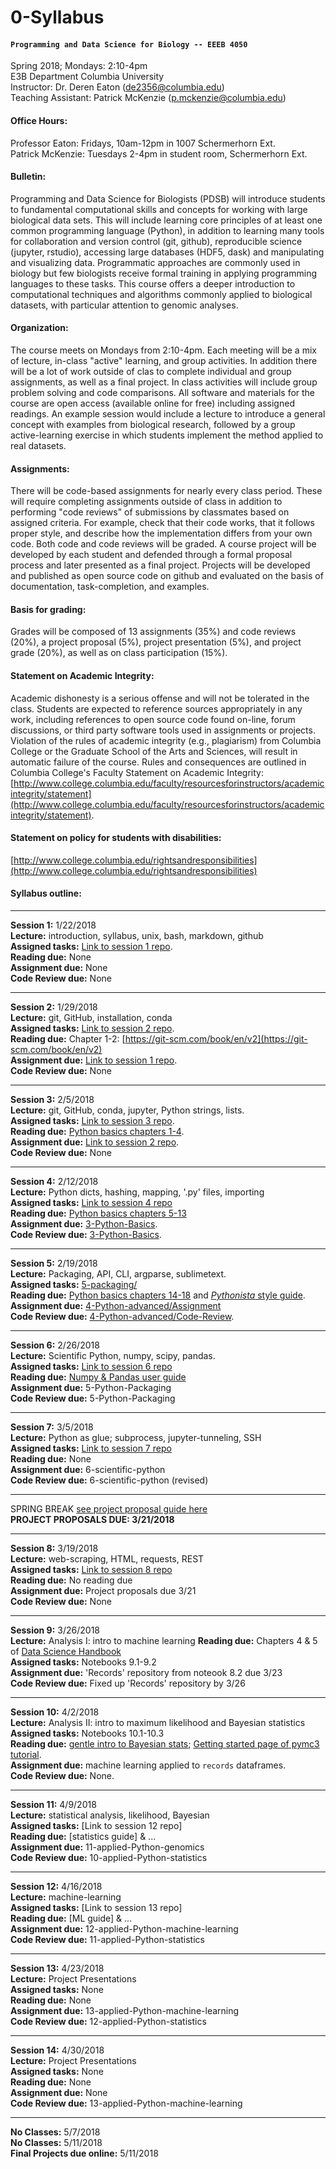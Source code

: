 # 0-Syllabus
#### `Programming and Data Science for Biology -- EEEB 4050`  
Spring 2018; Mondays: 2:10-4pm  
E3B Department Columbia University  
Instructor: Dr. Deren Eaton (de2356@columbia.edu)  
Teaching Assistant: Patrick McKenzie (p.mckenzie@columbia.edu)  

#### Office Hours:
Professor Eaton: Fridays, 10am-12pm in 1007 Schermerhorn Ext.  
Patrick McKenzie: Tuesdays 2-4pm in student room, Schermerhorn Ext.

#### Bulletin:  
Programming and Data Science for Biologists (PDSB) will introduce students to fundamental computational skills and concepts for working with large biological data sets. This will include learning core principles of at least one common programming language (Python), in addition to learning many tools for collaboration and version control (git, github), reproducible science (jupyter, rstudio), accessing large databases (HDF5, dask) and manipulating and visualizing data. Programmatic approaches are commonly used in biology but few biologists receive formal training in applying programming languages to these tasks. This course offers a deeper introduction to computational techniques and algorithms commonly applied to biological datasets, with particular attention to genomic analyses. 

#### Organization:  
The course meets on Mondays from 2:10-4pm. Each meeting will be a mix of lecture, in-class "active" learning, and group activities. In addition there will be a lot of work outside of clas to complete individual and group assignments, as well as a final project. In class activities will include group problem solving and code comparisons. All software and materials for the course are open access (available online for free) including assigned readings. An example session would include a lecture to introduce a general concept with examples from biological research, followed by a group active-learning exercise in which students implement the method applied to real datasets. 

#### Assignments:  
There will be code-based assignments for nearly every class period. These will require completing assignments outside of class in addition to performing "code reviews" of submissions by classmates based on assigned criteria. For example, check that their code works, that it follows proper style, and describe how the implementation differs from your own code. Both code and code reviews will be graded. A course project will be developed by each student and defended through a formal proposal process and later presented as a final project. Projects will be developed and published as open source code on github and evaluated on the basis of documentation, task-completion, and examples. 

#### Basis for grading:  
Grades will be composed of 13 assignments (35%) and code reviews (20%), a project proposal (5%), project presentation (5%), and project grade (20%), as well as on class participation (15%). 

#### Statement on Academic Integrity:  
Academic dishonesty is a serious offense and will not be tolerated in the class. Students are expected to reference sources appropriately in any work, including references to open source code found on-line, forum discussions, or third party software tools used in assignments or projects. Violation of the rules of academic integrity (e.g., plagiarism) from Columbia College or the Graduate School of the Arts and Sciences, will result in automatic failure of the course. Rules and consequences are outlined in Columbia College's Faculty Statement on Academic Integrity: [http://www.college.columbia.edu/faculty/resourcesforinstructors/academicintegrity/statement](http://www.college.columbia.edu/faculty/resourcesforinstructors/academicintegrity/statement). 

#### Statement on policy for students with disabilities:  
[http://www.college.columbia.edu/rightsandresponsibilities](http://www.college.columbia.edu/rightsandresponsibilities)

#### Syllabus outline: 

------------
**Session 1:** 1/22/2018  
**Lecture:** introduction, syllabus, unix, bash, markdown, github  
**Assigned tasks:** [Link to session 1 repo](https://github.com/programming-for-bio/1-Shell-Basics).   
**Reading due:** None   
**Assignment due:** None  
**Code Review due:** None  

-------------

**Session 2:** 1/29/2018  
**Lecture:** git, GitHub, installation, conda  
**Assigned tasks:** [Link to session 2 repo](https://github.com/programming-for-bio/2-git-and-more).   
**Reading due:** Chapter 1-2: [https://git-scm.com/book/en/v2](https://git-scm.com/book/en/v2)     
**Assignment due:** [Link to session 1 repo](https://github.com/programming-for-bio/1-Shell-Basics).   
**Code Review due:** None  

-------------

**Session 3:** 2/5/2018  
**Lecture:** git, GitHub, conda, jupyter, Python strings, lists.  
**Assigned tasks:** [Link to session 3 repo](https://github.com/programming-for-bio/3-Python-basics).   
**Reading due:** [Python basics chapters 1-4](http://www.greenteapress.com/thinkpython2/html/index.html).  
**Assignment due:** [Link to session 2 repo](https://github.com/programming-for-bio/2-git-and-more).   
**Code Review due:** None

-------------

**Session 4:** 2/12/2018  
**Lecture:** Python dicts, hashing, mapping, '.py' files, importing  
**Assigned tasks:** [Link to session 4 repo](https://github.com/programming-for-bio/4-Python-advanced)    
**Reading due:** [Python basics chapters 5-13](http://www.greenteapress.com/thinkpython2/html/index.html)  
**Assignment due:** [3-Python-Basics](https://github.com/programming-for-bio/3-Python-basics).  
**Code Review due:** [3-Python-Basics](https://github.com/programming-for-bio/3-Python-basics/tree/master/Code-review).   

-------------


**Session 5:** 2/19/2018  
**Lecture:** Packaging, API, CLI, argparse, sublimetext.  
**Assigned tasks:** [5-packaging/](https://github.com/programming-for-bio/5-packaging)   
**Reading due:** [Python basics chapters 14-18](http://www.greenteapress.com/thinkpython2/html/index.html) and [*Pythonista* style guide](http://python.net/~goodger/projects/pycon/2007/idiomatic/handout.html).  
**Assignment due:** [4-Python-advanced/Assignment](https://github.com/programming-for-bio/4-Python-advanced)  
**Code Review due:** [4-Python-advanced/Code-Review](https://github.com/programming-for-bio/4-Python-advanced/tree/master/Code-review).   

--------------


**Session 6:** 2/26/2018  
**Lecture:** Scientific Python, numpy, scipy, pandas.  
**Assigned tasks:** [Link to session 6 repo](https://github.com/programming-for-bio/6-scientific-python)  
**Reading due:** [Numpy & Pandas user guide](https://jakevdp.github.io/PythonDataScienceHandbook/)  
**Assignment due:** 5-Python-Packaging    
**Code Review due:** 5-Python-Packaging    

---------------


**Session 7:** 3/5/2018  
**Lecture:** Python as glue; subprocess, jupyter-tunneling, SSH  
**Assigned tasks:** [Link to session 7 repo](https://github.com/programming-for-bio/6-scientific-python)   
**Reading due:** None  
**Assignment due:** 6-scientific-python  
**Code Review due:** 6-scientific-python (revised)   

---------------

SPRING BREAK
[see project proposal guide here](https://github.com/programming-for-bio/project-proposal-guide)  
**PROJECT PROPOSALS DUE: 3/21/2018**

---------------

**Session 8:** 3/19/2018  
**Lecture:** web-scraping, HTML, requests, REST  
**Assigned tasks:** [Link to session 8 repo](https://github.com/programming-for-bio/8-python-web)     
**Reading due:** No reading due   
**Assignment due:** Project proposals due 3/21  
**Code Review due:** None  

---------------

**Session 9:** 3/26/2018  
**Lecture:** Analysis I: intro to machine learning
**Reading due:** Chapters 4 & 5 of [Data Science Handbook](https://jakevdp.github.io/PythonDataScienceHandbook/)  
**Assigned tasks:** Notebooks 9.1-9.2  
**Assignment due:** 'Records' repository from noteook 8.2 due 3/23  
**Code Review due:** Fixed up 'Records' repository by 3/26  


---------------

**Session 10:** 4/2/2018  
**Lecture:** Analysis II: intro to maximum likelihood and Bayesian statistics  
**Assigned tasks:** Notebooks 10.1-10.3  
**Reading due:** [gentle intro to Bayesian stats](https://www.analyticsvidhya.com/blog/2016/06/bayesian-statistics-beginners-simple-english/); [Getting started page of pymc3 tutorial](http://docs.pymc.io/notebooks/getting_started).  
**Assignment due:** machine learning applied to `records` dataframes.   
**Code Review due:** None.   

---------------

**Session 11:** 4/9/2018  
**Lecture:** statistical analysis, likelihood, Bayesian  
**Assigned tasks:** [Link to session 12 repo]   
**Reading due:** [statistics guide] & ...  
**Assignment due:** 11-applied-Python-genomics    
**Code Review due:** 10-applied-Python-statistics   

---------------

**Session 12:** 4/16/2018  
**Lecture:** machine-learning  
**Assigned tasks:** [Link to session 13 repo]    
**Reading due:** [ML guide] & ...  
**Assignment due:** 12-applied-Python-machine-learning   
**Code Review due:** 11-applied-Python-statistics  

---------------

**Session 13:** 4/23/2018  
**Lecture:** Project Presentations  
**Assigned tasks:** None  
**Reading due:** None  
**Assignment due:** 13-applied-Python-machine-learning  
**Code Review due:** 12-applied-Python-statistics  

---------------

**Session 14:** 4/30/2018  
**Lecture:** Project Presentations  
**Assigned tasks:** None  
**Reading due:** None  
**Assignment due:** None  
**Code Review due:** 13-applied-Python-machine-learning  

---------------

**No Classes:** 5/7/2018  
**No Classes:** 5/11/2018  
**Final Projects due online:** 5/11/2018  
